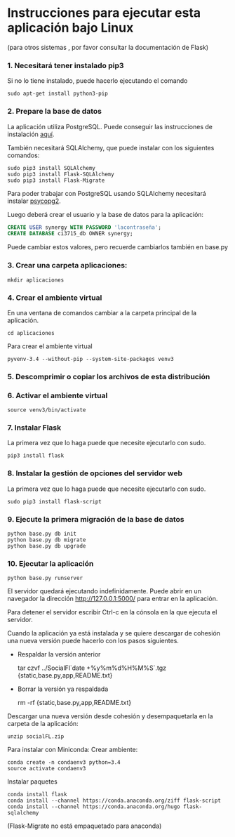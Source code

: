 # Instrucciones para ejecutar esta aplicación bajo Linux
(para otros sistemas , por favor consultar la documentación de Flask)

### 1. Necesitará tener instalado pip3
Si no lo tiene instalado, puede hacerlo ejecutando el comando

    sudo apt-get install python3-pip

### 2. Prepare la base de datos

La aplicación utiliza PostgreSQL. Puede conseguir las instrucciones de
instalación [aquí](http://www.postgresql.org/download/).

También necesitará SQLAlchemy, que puede instalar con los siguientes comandos:

    sudo pip3 install SQLAlchemy
    sudo pip3 install Flask-SQLAlchemy
    sudo pip3 install Flask-Migrate

Para poder trabajar con PostgreSQL usando SQLAlchemy necesitará instalar
[psycopg2](http://initd.org/psycopg/docs/install.html).

Luego deberá crear el usuario y la base de datos para la aplicación:

```sql
CREATE USER synergy WITH PASSWORD 'lacontraseña';
CREATE DATABASE ci3715_db OWNER synergy;
```
Puede cambiar estos valores, pero recuerde cambiarlos también en base.py

### 3. Crear una carpeta aplicaciones:

    mkdir aplicaciones

### 4. Crear el ambiente virtual

En una ventana de comandos cambiar a la carpeta principal de la aplicación.

    cd aplicaciones

Para crear el ambiente virtual

    pyvenv-3.4 --without-pip --system-site-packages venv3

### 5. Descomprimir o copiar los archivos de esta distribución

### 6. Activar el ambiente virtual

    source venv3/bin/activate

### 7. Instalar Flask
La primera vez que lo haga puede que necesite ejecutarlo con sudo.

    pip3 install flask

### 8. Instalar la gestión de opciones del servidor web
La primera vez que lo haga puede que necesite ejecutarlo con sudo.

    sudo pip3 install flask-script

### 9. Ejecute la primera migración de la base de datos

    python base.py db init
    python base.py db migrate
    python base.py db upgrade

### 10. Ejecutar la aplicación

    python base.py runserver

El servidor quedará ejecutando indefinidamente.
Puede abrir en un navegador la dirección
 http://127.0.0.1:5000/ para entrar en la aplicación.


Para detener el servidor
escribir Ctrl-c en la cónsola en la que ejecuta el servidor.

Cuando la aplicación ya está instalada y se quiere descargar de cohesión una nueva versión puede hacerlo con los pasos siguientes.

- Respaldar la versión anterior

    tar czvf ../SocialFl\`date +%y%m%d%H%M%S`.tgz {static,base.py,app,README.txt}

- Borrar la versión ya respaldada

    rm -rf {static,base.py,app,README.txt}

Descargar una nueva versión desde cohesión y
desempaquetarla en la carpeta de la aplicación:

    unzip socialFL.zip

Para instalar con Miniconda:
Crear ambiente:

    conda create -n condaenv3 python=3.4
    source activate condaenv3

Instalar paquetes

    conda install flask
    conda install --channel https://conda.anaconda.org/ziff flask-script
    conda install --channel https://conda.anaconda.org/hugo flask-sqlalchemy
(Flask-Migrate no está empaquetado para anaconda)
